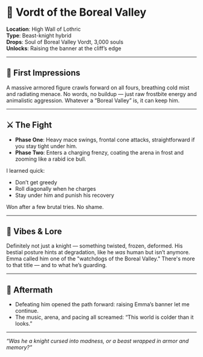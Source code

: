 # 🧊 Vordt of the Boreal Valley

**Location**: High Wall of Lothric  
**Type**: Beast-knight hybrid  
**Drops**: Soul of Boreal Valley Vordt, 3,000 souls  
**Unlocks**: Raising the banner at the cliff’s edge  

---

## 🥶 First Impressions

A massive armored figure crawls forward on all fours, breathing cold mist and radiating menace. No words, no buildup — just raw frostbite energy and animalistic aggression. Whatever a “Boreal Valley” is, it can keep him.

---

## ⚔️ The Fight

- **Phase One**: Heavy mace swings, frontal cone attacks, straightforward if you stay tight under him.
- **Phase Two**: Enters a charging frenzy, coating the arena in frost and zooming like a rabid ice bull.

I learned quick:
- Don’t get greedy
- Roll diagonally when he charges
- Stay under him and punish his recovery

Won after a few brutal tries. No shame.

---

## 🧠 Vibes & Lore

Definitely not just a knight — something twisted, frozen, deformed. His bestial posture hints at degradation, like he *was* human but isn’t anymore. Emma called him one of the "watchdogs of the Boreal Valley." There's more to that title — and to what he’s guarding.

---

## 🏁 Aftermath

- Defeating him opened the path forward: raising Emma’s banner let me continue.  
- The music, arena, and pacing all screamed: “This world is colder than it looks.”

---

*“Was he a knight cursed into madness, or a beast wrapped in armor and memory?”*
